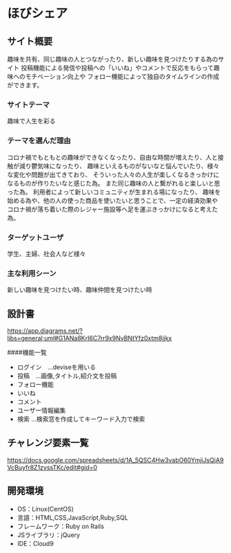 # ほびシェア

## サイト概要
趣味を共有、同じ趣味の人とつながったり、新しい趣味を見つけたりする為のサイト
投稿機能による発信や投稿への「いいね」やコメントで反応をもらって趣味へのモチベーション向上や
フォロー機能によって独自のタイムラインの作成ができます。

### サイトテーマ
趣味で人生を彩る

### テーマを選んだ理由
コロナ禍でもともとの趣味ができなくなったり、自由な時間が増えたり、人と接触が減り鬱気味になったり、
趣味といえるものがないなと悩んでいたり、様々な変化や問題が出てきており、
そういった人々の人生が楽しくなるきっかけになるものが作りたいなと感じた為。
また同じ趣味の人と繋がれると楽しいと思った為。
利用者によって新しいコミュニティが生まれる場になったり、
趣味を始める為や、他の人の使った商品を使いたいと思うことで、一定の経済効果や
コロナ禍が落ち着いた際のレジャー施設等へ足を運ぶきっかけになると考えた為。


### ターゲットユーザ
学生、主婦、社会人など様々

### 主な利用シーン
新しい趣味を見つけたい時、趣味仲間を見つけたい時

## 設計書
https://app.diagrams.net/?libs=general;uml#G1ANa8KrI6C7rr9x9NvBNtYfz0xtm8jjkx

####機能一覧
- ログイン　…deviseを用いる
- 投稿　…画像,タイトル,紹介文を投稿
- フォロー機能
- いいね
- コメント
- ユーザー情報編集
- 検索  …検索窓を作成してキーワード入力で検索

## チャレンジ要素一覧
https://docs.google.com/spreadsheets/d/1A_5QSC4Hw3vabO60YmjiJsQjA9VcBuyfr8Z1zvssTKc/edit#gid=0

## 開発環境
- OS：Linux(CentOS)
- 言語：HTML,CSS,JavaScript,Ruby,SQL
- フレームワーク：Ruby on Rails
- JSライブラリ：jQuery
- IDE：Cloud9
